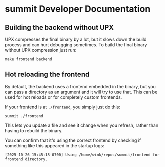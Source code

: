 # summit Developer Documentation

## Building the backend without UPX

UPX compresses the final binary by a lot, but it slows down the build process and can hurt debugging sometimes. To build the final binary without UPX compression just run:

```
make frontend backend
```

## Hot reloading the frontend

By default, the backend uses a frontend embedded in the binary, but you can pass a directory as an argument and it will try to use that. This can be used for hot reloads or for completely custom frontends.

If your frontend is at `./frontend`, you simply just do this:

```
summit ./frontend
```

This lets you update a file and see it change when you refresh, rather than having to rebuild the binary.

You can confirm that it's using the correct frontend by checking if something like this appeared in the startup logs:

```
[2025-10-26 15:45:18-0700] Using /home/wink/repos/summit/frontend for frontend directory.
```